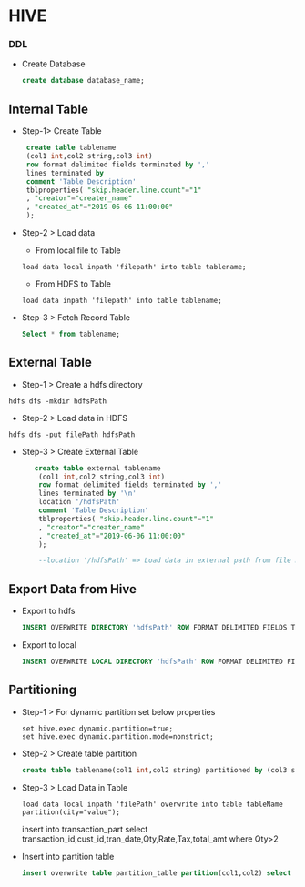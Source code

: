 # HIVE

### DDL

* Create Database
    ```sql
    create database database_name;
    ```

## Internal Table
 * Step-1> Create Table
    ```sql
     create table tablename 
     (col1 int,col2 string,col3 int) 
     row format delimited fields terminated by ','
     lines terminated by 
     comment 'Table Description' 
     tblproperties( "skip.header.line.count"="1"
     , "creator"="creater_name"
     , "created_at"="2019-06-06 11:00:00"
     );
     ```

* Step-2 > Load data 
    * From local file to Table

    ```
    load data local inpath 'filepath' into table tablename; 	
    ```
    * From HDFS to Table

    ```
    load data inpath 'filepath' into table tablename; 	
    ```

* Step-3 > Fetch Record Table

    ```sql
    Select * from tablename;
    ```

## External Table
* Step-1 > Create a hdfs directory
```
hdfs dfs -mkdir hdfsPath
```

* Step-2 > Load data in HDFS
```
hdfs dfs -put filePath hdfsPath
```

* Step-3 > Create External Table

    ```sql
       create table external tablename 
        (col1 int,col2 string,col3 int) 
        row format delimited fields terminated by ','
        lines terminated by '\n'
        location '/hdfsPath' 
        comment 'Table Description' 
        tblproperties( "skip.header.line.count"="1"
        , "creator"="creater_name"
        , "created_at"="2019-06-06 11:00:00"
        ); 

        --location '/hdfsPath' => Load data in external path from file mention in location
    ```

## Export Data from Hive

* Export to hdfs

    ```sql 
    INSERT OVERWRITE DIRECTORY 'hdfsPath' ROW FORMAT DELIMITED FIELDS TERMINATED BY ',' SELECT * FROM database.tablename
    ```

* Export to local
    ```sql
    INSERT OVERWRITE LOCAL DIRECTORY 'hdfsPath' ROW FORMAT DELIMITED FIELDS TERMINATED BY ',' SELECT * FROM database.tablename
    ```

## Partitioning

* Step-1 > For dynamic partition set below properties
    ```
    set hive.exec dynamic.partition=true;
    set hive.exec dynamic.partition.mode=nonstrict;
    ```
* Step-2 > Create table partition
    ```sql
    create table tablename(col1 int,col2 string) partitioned by (col3 string) row format delimited fields terminated by ',';
    ```
* Step-3 > Load Data in Table
    ```
    load data local inpath 'filePath' overwrite into table tableName partition(city="value");
    ```

    insert into transaction_part select transaction_id,cust_id,tran_date,Qty,Rate,Tax,total_amt where Qty>2

* Insert into partition table
    ```sql
    insert overwrite table partition_table partition(col1,col2) select col1,col2,col3 from transaction;
    ```
